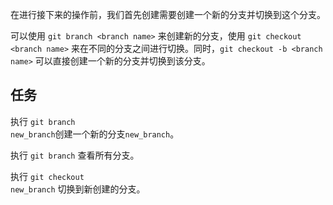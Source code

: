 在进行接下来的操作前，我们首先创建需要创建一个新的分支并切换到这个分支。

可以使用 `git branch <branch name>` 来创建新的分支，使用 `git checkout <branch name>` 来在不同的分支之间进行切换。同时，`git checkout -b <branch name>` 可以直接创建一个新的分支并切换到该分支。

## 任务

执行 <code exec="git branch new_branch">git branch new_branch</code>创建一个新的分支`new_branch`。

执行 <code exec="git branch">git branch</code> 查看所有分支。

执行 <code exec="git checkout new_branch">git checkout new_branch</code> 切换到新创建的分支。